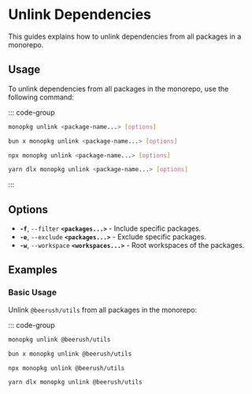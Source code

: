 # Unlink Dependencies

This guides explains how to unlink dependencies from all packages in a monorepo.

## Usage

To unlink dependencies from all packages in the monorepo, use the following command:

::: code-group

```bash [Global]
monopkg unlink <package-name...> [options]
```

```bash [Bun]
bun x monopkg unlink <package-name...> [options]
```

```bash [NPM]
npx monopkg unlink <package-name...> [options]
```

```bash [Yarn]
yarn dlx monopkg unlink <package-name...> [options]
```

:::


## Options

- **`-f`**, `--filter` **`<packages...>`** - Include specific packages.
- **`-e`**, `--exclude` **`<packages...>`** - Exclude specific packages.
- **`-w`**, `--workspace` **`<workspaces...>`** - Root workspaces of the packages.

## Examples

### Basic Usage

Unlink `@beerush/utils` from all packages in the monorepo:

::: code-group

```bash [Global]
monopkg unlink @beerush/utils
```

```bash [Bun]
bun x monopkg unlink @beerush/utils
```

```bash [NPM]
npx monopkg unlink @beerush/utils
```

```bash [Yarn]
yarn dlx monopkg unlink @beerush/utils
```
